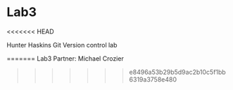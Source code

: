 # Lab3
<<<<<<< HEAD

Hunter Haskins
Git Version control lab

=======
Lab3
Partner: Michael Crozier
>>>>>>> e8496a53b29b5d9ac2b10c5f1bb6319a3758e480
